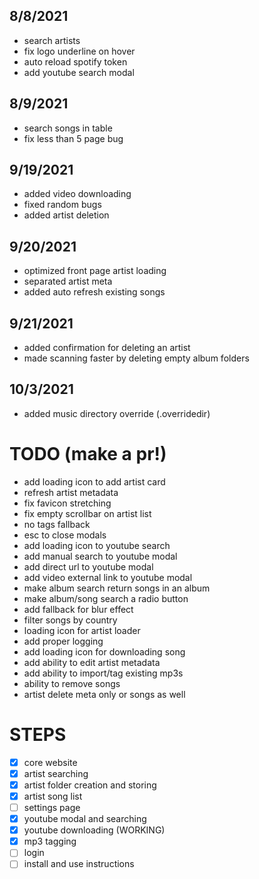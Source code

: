 ## 8/8/2021

- search artists
- fix logo underline on hover
- auto reload spotify token
- add youtube search modal

## 8/9/2021

- search songs in table
- fix less than 5 page bug

## 9/19/2021

- added video downloading
- fixed random bugs
- added artist deletion

## 9/20/2021

- optimized front page artist loading
- separated artist meta
- added auto refresh existing songs

## 9/21/2021

- added confirmation for deleting an artist
- made scanning faster by deleting empty album folders

## 10/3/2021

- added music directory override (.overridedir)

# TODO (make a pr!)

- add loading icon to add artist card
- refresh artist metadata
- fix favicon stretching
- fix empty scrollbar on artist list
- no tags fallback
- esc to close modals
- add loading icon to youtube search
- add manual search to youtube modal
- add direct url to youtube modal
- add video external link to youtube modal
- make album search return songs in an album
- make album/song search a radio button
- add fallback for blur effect
- filter songs by country
- loading icon for artist loader
- add proper logging
- add loading icon for downloading song
- add ability to edit artist metadata
- add ability to import/tag existing mp3s
- ability to remove songs
- artist delete meta only or songs as well

# STEPS

- [x] core website
- [x] artist searching
- [x] artist folder creation and storing
- [x] artist song list
- [ ] settings page
- [x] youtube modal and searching
- [x] youtube downloading (WORKING)
- [x] mp3 tagging
- [ ] login
- [ ] install and use instructions
